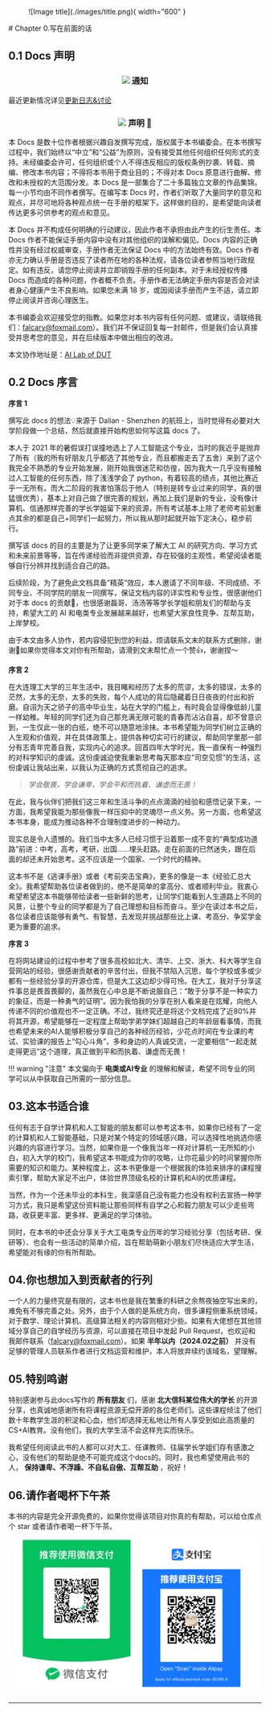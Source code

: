 <figure markdown>
  ![Image title](./images/title.png){ width="600" }
</figure>
# Chapter 0.写在前面的话

## 0.1 Docs 声明
<div>
  <h3 align="center">
    <img src="https://yuezih-bucket.oss-cn-beijing.aliyuncs.com/inspiration.png" width="40" />
        通知
  </h3>
</div>

最近更新情况详见[更新日志&讨论](https://dutailab.wiki/TODOLIST/)


<div>
  <h3 align="center">
    <img src="https://yuezih-bucket.oss-cn-beijing.aliyuncs.com/ppt.png"" width="40" />
      声明 📖
  </h3>
</div>


本 Docs 是数十位作者根据兴趣自发撰写完成，版权属于本书编委会。在本书撰写过程中，我们始终以“中立”和“公益”为原则，没有接受其他任何组织任何形式的支持。未经编委会许可，任何组织或个人不得违反相应的版权条例抄袭、转载、摘编、修改本书内容；不得将本书用于商业目的；不得对本 Docs 原意进行曲解、修改和未授权的大范围分发。本 Docs 是一部集合了二十多篇独立文章的作品集锦。每一小节均由不同作者撰写。在编写本 Docs 时，作者们听取了大量同学的意见和观点，并尽可地将各种观点统一在手册的框架下。这样做的目的，是希望能向读者传达更多可供参考的观点和意见。

本 Docs 并不构成任何明确的行动建议，因此作者不承担由此产生的衍生责任。本 Docs 作者不能保证手册内容中没有对其他组织的误解和偏见。Docs 内容的正确性并没有经过权威审查，手册作者无法保证 Docs 中的方法始终有效。Docs 作者亦无力确认手册是否违反了读者所在地的各种法规，请各位读者参照当地行政规定。如有违反，请您停止阅读并立即销毁手册的任何副本。对于未经授权传播 Docs 而造成的各种问题，作者概不负责。手册作者无法确定手册内容是否会对读者身心健康产生不良影响。如果您未满 18 岁，或因阅读手册而产生不适，请立即停止阅读并咨询心理医生。

本书编委会欢迎接受您的指教。如果您对本书内容有任何问题、或建议，请联络我们：[falcary@foxmail.com](mailto:falcary@foxmail.com)）。我们并不保证回复每一封邮件，但是我们会认真接受并思考您的意见，并在后续版本中做出相应的改进。

本文协作地址是：[AI Lab of DUT](https://ujsosoymgz.feishu.cn/docx/LX8ldzcqCoB11GxCFDGcogFAnie?from=from_copylink)  

## 0.2  Docs 序言

**序言 1** 

撰写此 docs 的想法💡来源于 Dalian - Shenzhen 的航班上，当时觉得有必要对大学阶段做一个总结，然后就直接开始构思如何写这篇 docs 了。

本人于 2021 年的暑假误打误撞地选上了人工智能这个专业，当时的我近乎是抛弃了所有（我的所有好朋友几乎都选了其他专业，而且都搬走去了五舍）来到了这个我完全不熟悉的专业开始发展，刚开始我很迷茫和彷徨，因为我大一几乎没有接触过人工智能的任何东西，除了浅浅学会了 python，有着较高的绩点，其他比赛近乎一无所有。而大二阶段的我害怕落后于他人（特别是转专业过来的同学，真的很猛很优秀），基本上对自己做了很完善的规划，再加上我们是新的专业，没有像计算机、信通那样完善的学长学姐留下来的资源，所有考试基本上除了老师考前划重点其余的都是自己+同学们一起努力，所以我从那时起就开始下定决心，稳步前行。

撰写该 docs 的目的主要是为了让更多同学来了解大工 AI 的研究方向、学习方式和未来前景等等，旨在传递经验而非提供资源，存在较强的主观性，希望阅读者能够自行分辨并找到适合自己的路。

后续阶段，为了避免此文档具备”精英“效应，本人邀请了不同年级、不同成绩、不同专业、不同学院的朋友一同撰写，保证文档内容的详实性和专业性，很感谢他们对于本 docs 的贡献🎉，也很感谢磊哥、汤汤等等学长学姐和朋友们的帮助与支持，希望大工的 AI 和电类专业发展越来越好，也希望大家良性竞争、互帮互助，上岸梦校。

由于本文由多人协作，若内容侵犯到您的利益，烦请联系文末的联系方式删除，谢谢🙏如果你觉得本文对你有所帮助，请滑到文末帮忙点一个赞👍，谢谢捏～

**序言 2**

在大连理工大学的三年生活中，我目睹和经历了太多的荒谬，太多的错误，太多的茫然，太多的无奈，太多的失败，每个人成功的背后隐藏着日日夜夜的付出和折磨。自诩为天之骄子的高中毕业生，站在大学的门槛上，有时竟会显得像低龄儿童一样幼稚。年轻的同学们还为自己那充满无限可能的青春而沾沾自喜，却不曾意识到，一生仅此一张的白纸，绝不可以随意地涂抹。本书希望能为同学们树立正确的人生观和价值观，并在具体政策上，提供各种切实可行的建议，帮助同学里那一部分有志青年完善自我，实现内心的追求。回首四年大学时光，我一直保有一种强烈的对科学知识的虔诚。这份虔诚迫使我重新思考每天那本应“司空见惯”的生活，这份虔诚让我站出来，以我认为正确的方式贯彻自己的追求。

> *学会敬畏，学会谦卑，学会平和而执着、谦虚而无畏！*

在此，我与伙伴们把我们这三年和生活斗争的点点滴滴的经验和感悟记录下来，一方面，我希望我能为那些像我一样压抑中的灵魂尽一点义务。另一方面，也希望这本书本身，能成为推动各种不合理制度进步的一种动力。

现实总是令人遗憾的。我们当中太多人已经习惯于沿着那一成不变的“典型成功道路”前进：中考，高考，考研，出国......埋头赶路。走在前面的已然迷失，跟在后面的却还未开始思考。这不应该是一个国家、一个时代的精神。

这本书不是《逃课手册》或者《考前突击宝典》，更多的像是一本《经验汇总大全》。我希望帮助各位读者做到的，绝不是简单的拿高分、或者顺利毕业。我衷心希望希望这本书能够带给读者一些新鲜的思考，让同学们能看到人生道路上不同的风景，让整个专业的同学都是为了自己理想和目标而奋斗。至少在读过本书之后，各位读者应该能够有勇气、有智慧，去发现并挑战那些比上课、考高分、争奖学金更为重要的追求。

**序言 3**

在将网站建设的过程中参考了很多高校如北大、清华、上交、浙大、科大等学生自营网站的经验，很感谢贡献者的辛苦付出，但我不禁陷入沉思，每个学校或多或少都有一些经验分享的开源仓库，但是大工这边却少得可怜。在大工，我对于分享这件事总是畏首畏脚的，虽然我在心中总是不断说服自己：“敢于分享不是一种实力的象征，而是一种勇气的证明”。因为我怕我的分享在别人看来是在炫耀，向他人传递不同的价值观也不一定正确。不过，我终究还是将这个文档完成了近80%并将其开源，希望能够在一定程度上帮助学弟学妹们超越自己的年龄层看事情，而我也希望未来的AI人能够积极分享自己的各种经历经验，少花点时间在专业课的考试、实验课的报告上“勾心斗角”，多和身边的人真诚交流，一定要相信“一起走就走得更远”这个道理，真正做到平和而执着、谦虚而无畏！

!!! warning "注意"
    本文偏向于 **电类或AI专业** 的理解和解读，希望不同专业的同学可以从中获取自己所需的一部分信息。

## 03.这本书适合谁

任何有志于自学计算机和人工智能的朋友都可以参考这本书，如果你已经有了一定的计算机和人工智能基础，只是对某个特定的领域感兴趣，可以选择性地挑选你感兴趣的内容进行学习。当然，如果你是一个像我当年一样对计算机一无所知的小白，初入大学的校门，我希望这本书能成为你的攻略，让你花最少的时间掌握你所需要的知识和能力。某种程度上，这本书更像是一个根据我的体验来排序的课程搜索引擎，帮助大家足不出户，体验世界顶级名校的计算机和AI的优质课程。

当然，作为一个还未毕业的本科生，我深感自己没有能力也没有权利去宣扬一种学习方式，我只是希望这份资料能让那些同样有自学之心和毅力朋友可以少走些弯路，收获更丰富、更多样、更满足的学习体验。

同时，在本书的中还会分享关于大工电类专业历年的学习经验分享（包括考研、保研等）、也会有一些活动的简单介绍，旨在帮助萌新小朋友们尽快适应大学生活，希望能对有缘的你有所帮助。



## 04.你也想加入到贡献者的行列

一个人的力量终究是有限的，这本书也是我在繁重的科研之余熬夜抽空写出来的，难免有不够完善之处。另外，由于个人做的是系统方向，很多课程侧重系统领域，对于数学、理论计算机、高级算法相关的内容则相对少些。如果有大佬想在其他领域分享自己的自学经历与资源，可以直接在项目中发起 Pull Request，也欢迎和我邮件联系（[falcary@foxmail.com](mailto:falcary@foxmail.com)）。如果 **半年以内（2024.02之前）** 并没有足够的管理人员联系作者进行文档运营和维护，本人将放弃续约该域名，望理解。

## 05.特别鸣谢

特别感谢参与此docs写作的 **所有朋友** 们，感谢 **北大信科某位伟大的学长** 的开源分享，也真诚地感谢所有将课程资源无偿开源的各位老师们。这些课程倾注了他们数十年教学生涯的积淀和心血，他们却选择无私地让所有人享受到如此高质量的CS+AI教育。没有他们，我的大学生活不会这样充实而快乐。

我希望任何阅读此书的人都可以对大工、任课教师、往届学长学姐们存有感激之心，没有他们的帮助是绝不可能完成这个docs的。同时，我也希望使用此书的人， **保持谦卑、不浮躁、不自私自傲、互帮互助** ，祝好！

## 06.请作者喝杯下午茶

本书的内容是完全开源免费的，如果你觉得该项目对你真的有帮助，可以给仓库点个 star 或者请作者喝一杯下午茶。

![Image title](./images/PAYMENT.png)

------

<script src="https://giscus.app/client.js"
        data-repo="AnonymousDUTAI/SREKCARC-IA-TUD"
        data-repo-id="R_kgDOKG3dKg"
        data-category="General"
        data-category-id="DIC_kwDOKG3dKs4CYmFw"
        data-mapping="pathname"
        data-strict="0"
        data-reactions-enabled="1"
        data-emit-metadata="0"
        data-input-position="top"
        data-theme="preferred_color_scheme"
        data-lang="zh-CN"
        data-loading="lazy"
        crossorigin="anonymous"
        async>
</script>

<script>
    var palette = __get("__palette")
    if (palette && typeof palette.color === "object") {
        if (palette.color.scheme === "slate") {
            const giscus = document.querySelector("script[src*=giscus]")
            giscus.setAttribute("data-theme", "dark_protanopia")
        }
    }

    document.addEventListener("DOMContentLoaded", function () {
        const ref = document.querySelector("[data-md-component=palette]")
        ref.addEventListener("change", function () {
            var palette = __get("__palette")
            if (palette && typeof palette.color === "object") {
                const theme = palette.color.scheme === "slate" ? "dark_protanopia" : "light_protanopia"
                const frame = document.querySelector(".giscus-frame")
                frame.contentWindow.postMessage({
                    giscus: { setConfig: { theme } }
                }, "https://giscus.app")
            }
        })
    })
</script>

<!-- Google tag (gtag.js) -->
<script async src="https://www.googletagmanager.com/gtag/js?id=G-WKNQN4V76J"></script>
<script>
  window.dataLayer = window.dataLayer || [];
  function gtag(){dataLayer.push(arguments);}
  gtag('js', new Date());
  gtag('config', 'G-WKNQN4V76J');
</script>